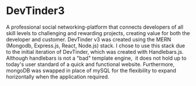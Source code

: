 # DevTinder3
 A professional social networking-platform that connects developers of all skill levels to challenging and rewarding projects, creating value for both the developer and customer. DevTinder v3 was created using the MERN (Mongodb, Express.js, React, Node.js) stack. I chose to use this stack due to the initial iteration of DevTinder, which was created with Handlebars.js. Although handlebars is not a "bad" template engine,  it does not hold up to today's user standard of a quick and functional website. Furthermore, mongoDB was swapped in place of mySQL for the flexibility to expand horizontally when the application required.
